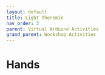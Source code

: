 ```yaml
---
layout: default
title: Light Theremin
nav_order: 3
parent: Virtual Arduino Activities
grand_parent: Workshop Activities
---
```

# Hands
